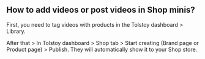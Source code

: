 ## How to add videos or post videos in Shop minis?

First, you need to tag videos with products in the Tolstoy dashboard > Library. 

After that > In Tolstoy dashboard > Shop tab > Start creating (Brand page or Product page) > Publish. They will automatically show it to your Shop store.
